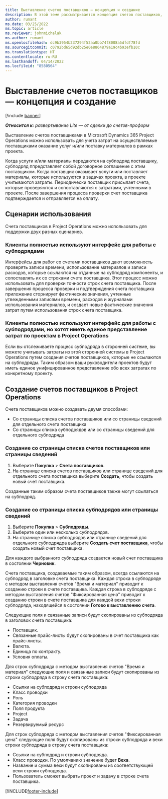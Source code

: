 ```yaml
---
title: Выставление счетов поставщиков — концепция и создание
description: В этой теме рассматривается концепция счетов поставщиков, сценарии их использования, а также как создавать счета поставщиков в Microsoft Dynamics 365 Project Operations.
author: rumant
ms.date: 03/25/2022
ms.topic: article
ms.reviewer: johnmichalak
ms.author: rumant
ms.openlocfilehash: dc9b3954b237294f52aa0bb74f8008a5dfdf78fd
ms.sourcegitcommit: c0792bd65d92db25e0e8864879a19c4b93efb10c
ms.translationtype: HT
ms.contentlocale: ru-RU
ms.lasthandoff: 04/14/2022
ms.locfileid: "8580564"
---
```

# <a name="vendor-invoicing---concept-and-creation"></a>Выставление счетов поставщиков — концепция и создание

[!include [banner](../../includes/dataverse-preview.md)]

_**Относится к:** развертывание Lite — от сделки до счетов-проформ_

Выставление счетов поставщиками в Microsoft Dynamics 365 Project Operations можно использовать для учета затрат на осуществляемые поставщиками оказание услуг и/или поставку материалов в рамках проекта.

Когда услуги и/или материалы передаются на субподряд поставщику, субподряд ппредставляет собой договорное соглашение с этим поставщиком. Когда поставщик оказывает услуги или поставляет материалы, которые используются в задачах проекта, в проекте учитываются затраты. Периодически поставщик присылает счета, которые проверяются и сопоставляются с затратами, учтенными в проекте. После завершения процесса проверки счет поставщика подтверждается и отправляется на оплату.

## <a name="scenarios-for-use"></a>Сценарии использования

Счета поставщиков в Project Operations можно использовать для поддержки двух разных сценариев.

### <a name="customers-use-the-full-subcontracting-experiences"></a>Клиенты полностью используют интерфейс для работы с субподрядами

Интерфейсы для работ со счетами поставщиков дают возможность проверять записи времени, использование материалов и записи расходов, которые ссылаются на отданные на субподряд компоненты, и сопоставлять их со строками счета поставщика. Этот процесс можно использовать для проверки точности строк счета поставщика. После завершения процесса проверки и подтверждения счета поставщика приложение сторнирует фактические значения, учтенные утвежденными записями времени, расходов и журналами использования материалов, и создает новые фактические значения затрат путем использования строк счета поставщика.

### <a name="customers-dont-use-the-full-subcontracting-experiences-but-want-to-have-a-unified-view-of-costs-on-projects-in-project-operations"></a>Клиенты полностью используют интерфейс для работы с субподрядами, но хотят иметь единое представление затрат по проектам в Project Operations

Если вы отслеживаете процесс субподряда в сторонней системе, вы можете учитывать затраты из этой сторонней системы в Project Operations путем создания счетов поставщиков, которые не ссылаются на субподряды. Таким образом ваши руководители проектов будут иметь единое унифицированное представление обо всех затратах по конкретному проекту.

## <a name="creation-of-vendor-invoices-in-project-operations"></a>Создание счетов поставщиков в Project Operations

Счета поставщиков можно создавать двумя способами:

- Со страницы списка счетов поставщиков или со страницы сведений для отдельного счета поставщика
- Со страницы списка субподрядов или со страницы сведений для отдельного субподряда

### <a name="creation-from-the-vendor-invoice-list-page-or-details-page"></a>Создание со страницы списка счетов поставщиков или страницы сведений

1. Выберите **Покупка** \> **Счета поставщиков**.
2. На странице списка счетов поставщиков или странице сведений для отдельного счета поставщика выберите **Создать**, чтобы создать новый счет поставщика.

Созданные таким образом счета поставщиков также могут ссылаться на субподряд.

### <a name="creation-from-the-subcontract-list-page-or-details-page"></a>Создание со страницы списка субподрядов или страницы сведений

1. Выберите **Покупка** \> **Субподряды**.
2. Выберите один или несколько субподрядов.
3. На странице списка субподрядов или странице сведений для отдельного субподрядра выберите **Создать счет поставщика**, чтобы создать новый счет поставщика.

Для каждого выбранного субподряда создается новый счет поставщика в состоянии **Черновик**.

Счета поставщика, создаваемые таким образом, всегда ссылаются на субподряд в заголовке счета поставщика. Каждая строка в субподряде с методом выставления счетов "Время и материал" приводит к созданию строки в счете поставщика. Каждая строка в субподряде с методом выставления счетов "Фиксированная цена" приводит к созданию строки в счете поставщика для каждой вехи строки субподряда, находящейся в состоянии **Готово к выставлению счета**.

Следующие поля и связанные записи будут скопированы из субподряда в заголовок счета поставщика:

- Поставщик.
- Связанные прайс-листы будут скопированы в счет поставщика как прайс-листы.
- Валюта.
- Единица по контракту.
- Условия оплаты.

Для строк субподряда с методом выставления счетов "Время и материал" следующие поля и связанные записи будут скопированы из строки субподряда в строку счета поставщика:

- Ссылки на субподряд и строки субподряда
- Класс проводки
- Роль
- Категория проводки
- Поля продукта
- Project
- Задача
- Резервируемый ресурс

Для строк субподряда с методом выставления счетов "Фиксированная цена" следующие поля будут скопированы из строки субподряда и вехи строки субподряда в строку счета поставщика:

- Ссылки на субподряд и строки субподряда.
- Класс проводки. По умолчанию значение будет **Веха**.
- Название и сумма вехи будут скопированы из соответствующей вехи строки субподряда.
- Пользователь сможет выбрать проект и задачу в строке счета поставщика.

[!INCLUDE[footer-include](../../includes/footer-banner.md)]
